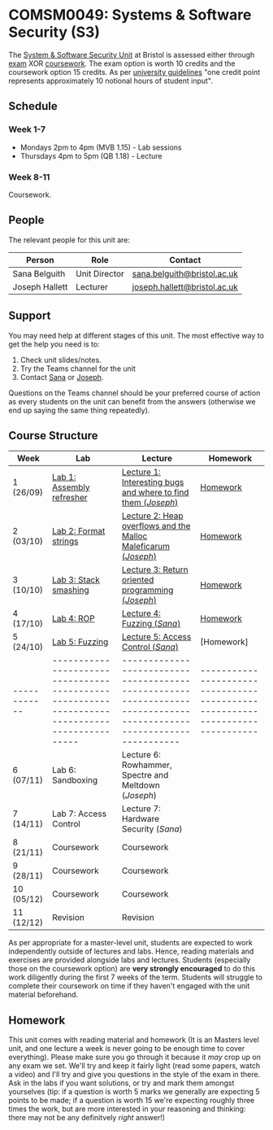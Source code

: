 # COMSM0049: Systems & Software Security (S3)

The [System & Software Security Unit](https://www.bris.ac.uk/unit-programme-catalogue/UnitDetails.jsa?ayrCode=21%2F22&unitCode=COMSM0049) at Bristol is assessed either through [exam](https://www.bris.ac.uk/unit-programme-catalogue/UnitDetails.jsa?ayrCode=21%2F22&unitCode=COMSM0050) XOR [coursework](https://www.bris.ac.uk/unit-programme-catalogue/UnitDetails.jsa?ayrCode=21%2F22&unitCode=COMSM0051).
The exam option is worth 10 credits and the coursework option 15 credits.
As per [university guidelines](http://www.bristol.ac.uk/academic-quality/assessment/regulations-and-code-of-practice-for-taught-programmes/programme-design/) "one credit point represents approximately 10 notional hours of student input".

## Schedule

### Week 1-7

- Mondays 2pm to 4pm (MVB 1.15) - Lab sessions
- Thursdays 4pm to 5pm (QB 1.18) - Lecture

### Week 8-11
Coursework.

## People

The relevant people for this unit are:

| Person         | Role          | Contact                                                             |
|----------------|---------------|---------------------------------------------------------------------|
| Sana Belguith  | Unit Director | [sana.belguith@bristol.ac.uk](mailto:sana.belguith@bristol.ac.uk)   |
| Joseph Hallett | Lecturer      | [joseph.hallett@bristol.ac.uk](mailto:joseph.hallett@bristol.ac.uk) |

## Support

You may need help at different stages of this unit.
The most effective way to get the help you need is to:

1. Check unit slides/notes.
2. Try the Teams channel for the unit
3. Contact [Sana](mailto:sana.belguith@bristol.ac.uk) or [Joseph](mailto:joseph.hallett@bristol.ac.uk).

Questions on the Teams channel should be your preferred course of action as every students on the unit can benefit from the answers (otherwise we end up saying the same thing repeatedly).

## Course Structure

| Week       | Lab                                                                                         | Lecture                                                                                                           | Homework                                                                    |
|------------|---------------------------------------------------------------------------------------------|-------------------------------------------------------------------------------------------------------------------|-----------------------------------------------------------------------------|
| 1  (26/09) | [Lab 1: Assembly refresher](https://github.com/cs-uob/COMSM0049/blob/master/docs/labs/1.md) | [Lecture 1: Interesting bugs and where to find them (*Joseph*)](lectures/1/slides.pdf)                            | [Homework](extra/1.md)                                                      |
| 2  (03/10) | [Lab 2: Format strings](https://github.com/cs-uob/COMSM0049/blob/master/docs/labs/2.md)     | [Lecture 2: Heap overflows and the Malloc Maleficarum (*Joseph*)](lectures/2/slides.pdf)                          | [Homework](extra/2.md)                                                      |
| 3  (10/10) | [Lab 3: Stack smashing](https://github.com/cs-uob/COMSM0049/blob/master/docs/labs/3.md)     | [Lecture 3: Return oriented programming (*Joseph*)](lectures/3/slides.pdf)                                        | [Homework](extra/3.md)                                                      |
| 4  (17/10) | [Lab 4: ROP](https://github.com/cs-uob/COMSM0049/blob/master/docs/labs/4.md)                | [Lecture 4: Fuzzing (*Sana*)](https://github.com/cs-uob/COMSM0049/blob/master/docs/lectures/4/Intro-fuzzzing.pdf) | [Homework](https://github.com/cs-uob/COMSM0049/blob/master/docs/extra/4.md) |
| 5  (24/10) | [Lab 5: Fuzzing](https://github.com/cs-uob/COMSM0049/blob/master/docs/labs/5.md)            | [Lecture 5: Access Control (*Sana*)](https://github.com/cs-uob/COMSM0049/blob/master/docs/lectures/5/Access%20Control.pdf)| [Homework]| |
|------------|---------------------------------------------------------------------------------------------|-------------------------------------------------------------------------------------------------------------------|-----------------------------------------------------------------------------|
| 6  (07/11) | Lab 6: Sandboxing                                                                           | Lecture 6: Rowhammer, Spectre and Meltdown (*Joseph*)                                                             |                                                                             |
| 7  (14/11) | Lab 7: Access Control                                                                       | Lecture 7: Hardware Security (*Sana*)                                                                             |                                                                             |
| 8  (21/11) | Coursework                                                                                  | Coursework                                                                                                        |                                                                             |
| 9  (28/11) | Coursework                                                                                  | Coursework                                                                                                        |                                                                             |
| 10 (05/12) | Coursework                                                                                  | Coursework                                                                                                        |                                                                             |
| 11 (12/12) | Revision                                                                                    | Revision                                                                                                          |                                                                             |

As per appropriate for a master-level unit, students are expected to work independently outside of lectures and labs.
Hence, reading materials and exercises are provided alongside labs and lectures.
Students (especially those on the coursework option) are **very strongly encouraged** to do this work diligently during the first 7 weeks of the term.
Students will struggle to complete their coursework on time if they haven't engaged with the unit material beforehand.

## Homework

This unit comes with reading material and homework (It is an Masters level unit, and one lecture a week is never going to be enough time to cover everything). Please make sure you go through it because it *may* crop up on any exam we set.  We'll try and keep it fairly light (read some papers, watch a video) and I'll try and give you questions in the style of the exam in there.  Ask in the labs if you want solutions, or try and mark them amongst yourselves (tip: if a question is worth 5 marks we generally are expecting 5 points to be made; if a question is worth 15 we're expecting roughly three times the work, but are more interested in your reasoning and thinking: there may not be any definitvely *right* answer!)

